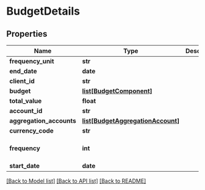 # BudgetDetails

## Properties
Name | Type | Description | Notes
------------ | ------------- | ------------- | -------------
**frequency_unit** | **str** |  | 
**end_date** | **date** |  | [optional] 
**client_id** | **str** |  | [optional] 
**budget** | [**list[BudgetComponent]**](BudgetComponent.md) |  | [optional] 
**total_value** | **float** |  | [optional] 
**account_id** | **str** |  | [optional] 
**aggregation_accounts** | [**list[BudgetAggregationAccount]**](BudgetAggregationAccount.md) |  | [optional] 
**currency_code** | **str** |  | [optional] 
**frequency** | **int** |  | [optional] [default to 1]
**start_date** | **date** |  | [optional] 

[[Back to Model list]](../README.md#documentation-for-models) [[Back to API list]](../README.md#documentation-for-api-endpoints) [[Back to README]](../README.md)


